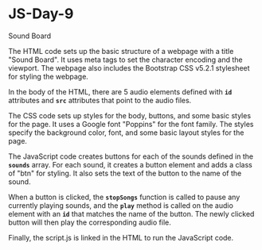 # JS-Day-9
Sound Board

The HTML code sets up the basic structure of a webpage with a title "Sound Board". It uses meta tags to set the character encoding and the viewport. The webpage also includes the Bootstrap CSS v5.2.1 stylesheet for styling the webpage.

In the body of the HTML, there are 5 audio elements defined with **`id`** attributes and **`src`** attributes that point to the audio files.

The CSS code sets up styles for the body, buttons, and some basic styles for the page. It uses a Google font "Poppins" for the font family. The styles specify the background color, font, and some basic layout styles for the page.

The JavaScript code creates buttons for each of the sounds defined in the **`sounds`** array. For each sound, it creates a button element and adds a class of "btn" for styling. It also sets the text of the button to the name of the sound.

When a button is clicked, the **`stopSongs`** function is called to pause any currently playing sounds, and the **`play`** method is called on the audio element with an **`id`** that matches the name of the button. The newly clicked button will then play the corresponding audio file.

Finally, the script.js is linked in the HTML to run the JavaScript code.
